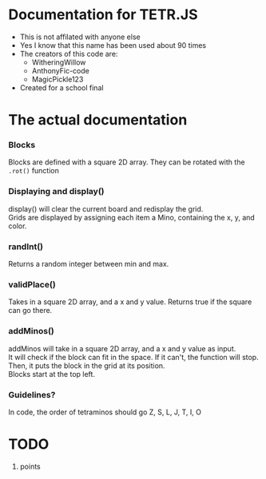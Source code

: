 # Documentation for TETR.JS
- This is not affilated with anyone else
- Yes I know that this name has been used about 90 times
- The creators of this code are:
  - WitheringWillow
  - AnthonyFic-code
  - MagicPickle123
- Created for a school final

# The actual documentation 
### Blocks
Blocks are defined with a square 2D array. They can be rotated with the `.rot()` function

### Displaying and display()
display() will clear the current board and redisplay the grid.  
Grids are displayed by assigning each item a Mino, containing the x, y, and color.

### randInt()
Returns a random integer between min and max.

### validPlace()
Takes in a square 2D array, and a x and y value.
Returns true if the square can go there.

### addMinos()
addMinos will take in a square 2D array, and a x and y value as input.  
It will check if the block can fit in the space. If it can't, the function will stop.  
Then, it puts the block in the grid at its position.  
Blocks start at the top left.

### Guidelines?
In code, the order of tetraminos should go Z, S, L, J, T, I, O

# TODO
1) points